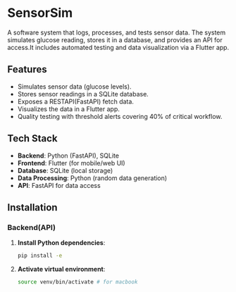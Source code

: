 # SensorSim
A software system that logs, processes, and tests sensor data. The system simulates glucose reading, stores it in a database, and provides an API for access.It includes automated testing and data visualization via a Flutter app.

## Features
- Simulates sensor data (glucose levels).
- Stores sensor readings in a SQLite database.
- Exposes a RESTAPI(FastAPI) fetch data.
- Visualizes the data in a Flutter app.
- Quality testing with threshold alerts covering 40% of critical workflow.

## Tech Stack
- **Backend**: Python (FastAPI), SQLite
- **Frontend**: Flutter (for mobile/web UI)
- **Database**: SQLite (local storage)
- **Data Processing**: Python (random data generation)
- **API**: FastAPI for data access

## Installation
### Backend(API)
1. **Install Python dependencies**:
   ```bash
   pip install -e

2. **Activate virtual environment**:
   ```bash
   source venv/bin/activate # for macbook 
